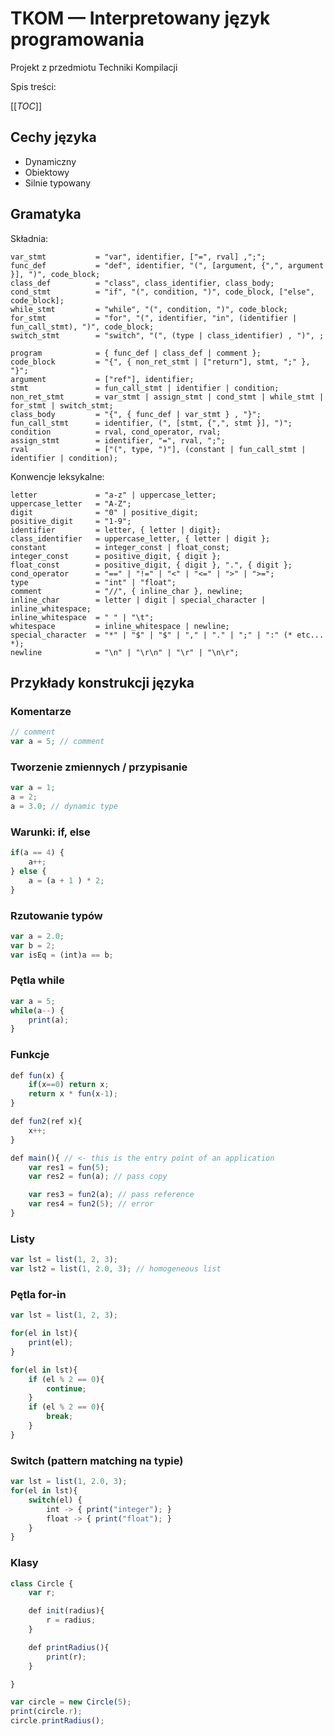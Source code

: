 # TKOM — Interpretowany język programowania

Projekt z przedmiotu Techniki Kompilacji

Spis treści:

[[_TOC_]]

## Cechy języka

* Dynamiczny
* Obiektowy
* Silnie typowany

## Gramatyka

Składnia:

```
var_stmt           = "var", identifier, ["=", rval] ,";";
func_def           = "def", identifier, "(", [argument, {",", argument }], ")", code_block;
class_def          = "class", class_identifier, class_body;
cond_stmt          = "if", "(", condition, ")", code_block, ["else", code_block];
while_stmt         = "while", "(", condition, ")", code_block;
for_stmt           = "for", "(", identifier, "in", (identifier | fun_call_stmt), ")", code_block;
switch_stmt        = "switch", "(", (type | class_identifier) , ")", ;

program            = { func_def | class_def | comment };
code_block         = "{", { non_ret_stmt | ["return"], stmt, ";" }, "}";
argument           = ["ref"], identifier;
stmt               = fun_call_stmt | identifier | condition;
non_ret_stmt       = var_stmt | assign_stmt | cond_stmt | while_stmt | for_stmt | switch_stmt;
class_body         = "{", { func_def | var_stmt } , "}";
fun_call_stmt      = identifier, (", [stmt, {",", stmt }], ")";
condition          = rval, cond_operator, rval;
assign_stmt        = identifier, "=", rval, ";";
rval               = ["(", type, ")"], (constant | fun_call_stmt | identifier | condition);
```

Konwencje leksykalne:

```
letter             = "a-z" | uppercase_letter;
uppercase_letter   = "A-Z";
digit              = "0" | positive_digit;
positive_digit     = "1-9";
identifier         = letter, { letter | digit};
class_identifier   = uppercase_letter, { letter | digit };
constant           = integer_const | float_const;
integer_const      = positive_digit, { digit };
float_const        = positive_digit, { digit }, ".", { digit };
cond_operator      = "==" | "!=" | "<" | "<=" | ">" | ">=";
type               = "int" | "float";
comment            = "//", { inline_char }, newline;
inline_char        = letter | digit | special_character | inline_whitespace;
inline_whitespace  = " " | "\t";
whitespace         = inline_whitespace | newline;
special_character  = "*" | "$" | "$" | "," | "." | ";" | ":" (* etc... *);
newline            = "\n" | "\r\n" | "\r" | "\n\r";
```

## Przykłady konstrukcji języka

### Komentarze

```js
// comment
var a = 5; // comment
```

### Tworzenie zmiennych / przypisanie

```js
var a = 1;
a = 2;
a = 3.0; // dynamic type
```

### Warunki: if, else

```js
if(a == 4) {
    a++;
} else {
    a = (a + 1 ) * 2;
}
```

### Rzutowanie typów

```js
var a = 2.0;
var b = 2;
var isEq = (int)a == b;
```

### Pętla while

```js
var a = 5;
while(a--) {
    print(a);
}
```

### Funkcje

```js
def fun(x) {
    if(x==0) return x;
    return x * fun(x-1);
}

def fun2(ref x){
    x++;
}

def main(){ // <- this is the entry point of an application
    var res1 = fun(5);
    var res2 = fun(a); // pass copy

    var res3 = fun2(a); // pass reference
    var res4 = fun2(5); // error
}

```

### Listy

```js
var lst = list(1, 2, 3);
var lst2 = list(1, 2.0, 3); // homogeneous list
```

### Pętla for-in

```js
var lst = list(1, 2, 3);

for(el in lst){
    print(el);
}

for(el in lst){
    if (el % 2 == 0){
        continue;
    }
    if (el % 2 == 0){
        break;
    }
}
```

### Switch (pattern matching na typie)

```js
var lst = list(1, 2.0, 3);
for(el in lst){
    switch(el) {
        int -> { print("integer"); }
        float -> { print("float"); }
    }
}
```

### Klasy

```js
class Circle {
    var r;

    def init(radius){
        r = radius;
    }

    def printRadius(){
        print(r);
    }

}

var circle = new Circle(5);
print(circle.r);
circle.printRadius();
```
